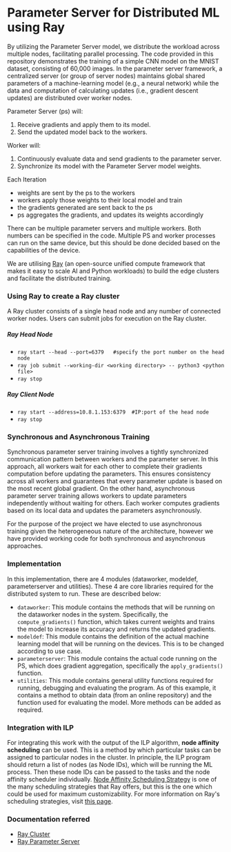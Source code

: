 # Parameter Server for Distributed ML using Ray
By utilizing the Parameter Server model, we distribute the workload across multiple nodes, facilitating parallel processing. The code provided in this repository demonstrates the training of a simple CNN model on the MNIST dataset, consisting of 60,000 images. In the parameter server framework, a centralized server (or group of server nodes) maintains global shared parameters of a machine-learning model (e.g., a neural network) while the data and computation of calculating updates (i.e., gradient descent updates) are distributed over worker nodes.

Parameter Server (ps) will: 
  1.  Receive gradients and apply them to its model.
  2.  Send the updated model back to the workers.

Worker will: 
  1. Continuously evaluate data and send gradients to the parameter server.
  2. Synchronize its model with the Parameter Server model weights.

Each Iteration
- weights are sent by the ps to the workers
- workers apply those weights to their local model and train
- the gradients generated are sent back to the ps
- ps aggregates the gradients, and updates its weights accordingly

There can be multiple parameter servers and multiple workers. Both numbers can be specified in the code. Multiple PS and worker processes can run on the same device, but this should be done decided based on the capabilities of the device. 

We are utilising [Ray](https://docs.ray.io/en/latest/) (an open-source unified compute framework that makes it easy to scale AI and Python workloads) to build the edge clusters and facilitate the distributed training.

### Using Ray to create a Ray cluster
A Ray cluster consists of a single head node and any number of connected worker nodes. Users can submit jobs for execution on the Ray cluster.

##### Ray Head Node
- `ray start --head --port=6379   #specify the port number on the head node`
- `ray job submit --working-dir <working directory> -- python3 <python file>`
- `ray stop`

##### Ray Client Node
- `ray start --address=10.8.1.153:6379  #IP:port of the head node`
- `ray stop`

### Synchronous and Asynchronous Training
Synchronous parameter server training involves a tightly synchronized communication pattern between workers and the parameter server. In this approach, all workers wait for each other to complete their gradients computation before updating the parameters. This ensures consistency across all workers and guarantees that every parameter update is based on the most recent global gradient. On the other hand, asynchronous parameter server training allows workers to update parameters independently without waiting for others. Each worker computes gradients based on its local data and updates the parameters asynchronously. 

For the purpose of the project we have elected to use asynchronous training given the heterogeneous nature of the architecture, however we have provided working code for both synchronous and asynchronous approaches.

### Implementation
In this implementation, there are 4 modules (dataworker, modeldef, parameterserver and utilities). These 4 are core libraries required for the distributed system to run. These are described below:
- `dataworker`: This module contains the methods that will be running on the dataworker nodes in the system. Specifically, the `compute_gradients()` function, which takes current weights and trains the model to increase its accuracy and returns the updated gradients.  
- `modeldef`: This module contains the definition of the actual machine learning model that will be running on the devices. This is to be changed according to use case.
- `parameterserver`: This module contains the actual code running on the PS, which does gradient aggregation, specifically the `apply_gradients()` function.
- `utilities`: This module contains general utility functions required for running, debugging and evaluating the program. As of this example, it contains a method to obtain data (from an online repository) and the function used for evaluating the model. More methods can be added as required. 
### Integration with ILP
For integrating this work with the output of the ILP algorithm, **node affinity scheduling** can be used. This is a method by which particular tasks can be assigned to particular nodes in the cluster. In principle, the ILP program should return a list of nodes (as Node IDs), which will be running the ML process. Then these node IDs can be passed to the tasks and the node affinity scheduler individually. [Node Affinity Scheduling Strategy](https://docs.ray.io/en/latest/ray-core/api/doc/ray.util.scheduling_strategies.NodeAffinitySchedulingStrategy.html) is one of the many scheduling strategies that Ray offers, but this is the one which could be used for maximum customizability. For more information on Ray's scheduling strategies, visit [this page](https://docs.ray.io/en/latest/ray-core/scheduling/index.html).

### Documentation referred
- [Ray Cluster](https://docs.ray.io/en/latest/cluster/key-concepts.html#cluster-key-concepts)
- [Ray Parameter Server](https://docs.ray.io/en/latest/ray-core/examples/plot_parameter_server.html)
